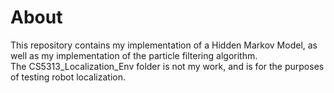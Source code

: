 # About
This repository contains my implementation of a Hidden Markov Model, as well as my implementation of the particle filtering algorithm.<br>
The CS5313_Localization_Env folder is not my work, and is for the purposes of testing robot localization.